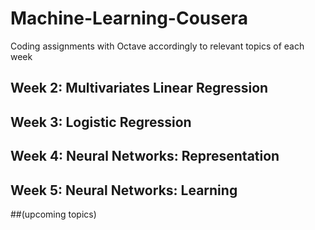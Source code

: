 # Machine-Learning-Cousera

Coding assignments with Octave accordingly to relevant topics of each week 

## Week 2: Multivariates Linear Regression
## Week 3: Logistic Regression
## Week 4: Neural Networks: Representation
## Week 5: Neural Networks: Learning
##(upcoming topics)
